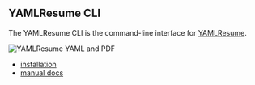 ## YAMLResume CLI

The YAMLResume CLI is the command-line interface for
[YAMLResume](https://yamlresume.dev).

![YAMLResume YAML and PDF](https://yamlresume.dev/static/assets/images/yamlresume-yaml-and-pdf.webp)

- [installation](http://yamlresume.dev/docs/getting-started#installation)
- [manual docs](http://yamlresume.dev/docs/cli)